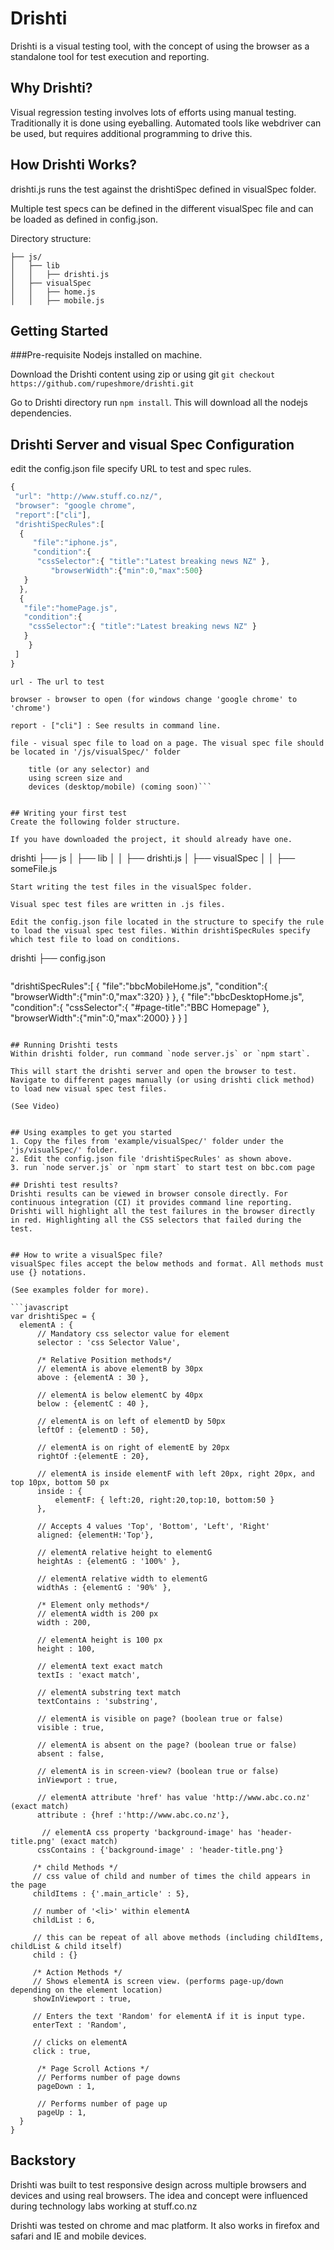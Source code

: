 # Drishti

Drishti is a visual testing tool, with the concept of using the browser as a standalone tool for test execution and reporting.

## Why Drishti?

Visual regression testing involves lots of efforts using manual testing. Traditionally it is done using eyeballing.
Automated tools like webdriver can be used, but requires additional programming to drive this.

## How Drishti Works?

drishti.js runs the test against the drishtiSpec defined in visualSpec folder.

Multiple test specs can be defined in the different visualSpec file and can be loaded as defined in config.json.

Directory structure:
```
├── js/
│   ├── lib
│   │   ├── drishti.js
│   ├── visualSpec
│   │   ├── home.js
│   │   ├── mobile.js
```

## Getting Started

###Pre-requisite
Nodejs installed on machine.

Download the Drishti content using zip or using  git `git checkout https://github.com/rupeshmore/drishti.git`

Go to Drishti directory
run `npm install`.
This will download all the nodejs dependencies.

## Drishti Server and visual Spec Configuration
edit the config.json file specify URL to test and spec rules.
```javascript
{
 "url": "http://www.stuff.co.nz/",
 "browser": "google chrome",
 "report":["cli"],
 "drishtiSpecRules":[
  {
	 "file":"iphone.js",
	 "condition":{
	  "cssSelector":{ "title":"Latest breaking news NZ" },
		 "browserWidth":{"min":0,"max":500}
   }
  },
  {
   "file":"homePage.js",
   "condition":{
    "cssSelector":{ "title":"Latest breaking news NZ" }
   }
	}
 ]
}
```
`url - The url to test`

`browser - browser to open (for windows change 'google chrome' to 'chrome')`

`report - ["cli"] : See results in command line.`

`file - visual spec file to load on a page. The visual spec file should be located in '/js/visualSpec/' folder`

```Condition - load the file based on conditions for a page.
	title (or any selector) and
	using screen size and
	devices (desktop/mobile) (coming soon)```


## Writing your first test
Create the following folder structure.

If you have downloaded the project, it should already have one.
```
drishti
├── js
│   ├── lib
│   │   ├── drishti.js
│   ├── visualSpec
│   │   ├── someFile.js
```
Start writing the test files in the visualSpec folder.

Visual spec test files are written in .js files.

Edit the config.json file located in the structure to specify the rule to load the visual spec test files. Within drishtiSpecRules specify which test file to load on conditions.

```
drishti
├── config.json
```
```
"drishtiSpecRules":[
	{
	  "file":"bbcMobileHome.js",
	  "condition":{
	  	"browserWidth":{"min":0,"max":320}
	  }
	},
	{
	  "file":"bbcDesktopHome.js",
	  "condition":{
	    "cssSelector":{ "#page-title":"BBC Homepage" },
	    "browserWidth":{"min":0,"max":2000}
	  }
	}
]
```

## Running Drishti tests
Within drishti folder, run command `node server.js` or `npm start`.

This will start the drishti server and open the browser to test.
Navigate to different pages manually (or using drishti click method) to load new visual spec test files.

(See Video)


## Using examples to get you started
1. Copy the files from 'example/visualSpec/' folder under the 'js/visualSpec/' folder.
2. Edit the config.json file 'drishtiSpecRules' as shown above.
3. run `node server.js` or `npm start` to start test on bbc.com page

## Drishti test results?
Drishti results can be viewed in browser console directly. For continuous integration (CI) it provides command line reporting.
Drishti will highlight all the test failures in the browser directly in red. Highlighting all the CSS selectors that failed during the test.


## How to write a visualSpec file?
visualSpec files accept the below methods and format. All methods must use {} notations.

(See examples folder for more).

```javascript
var drishtiSpec = {
  elementA : {
      // Mandatory css selector value for element
      selector : 'css Selector Value',

      /* Relative Position methods*/
      // elementA is above elementB by 30px
      above : {elementA : 30 },

      // elementA is below elementC by 40px
      below : {elementC : 40 },

      // elementA is on left of elementD by 50px
      leftOf : {elementD : 50},

      // elementA is on right of elementE by 20px                           
      rightOf :{elementE : 20},

      // elementA is inside elementF with left 20px, right 20px, and top 10px, bottom 50 px
      inside : {
          elementF: { left:20, right:20,top:10, bottom:50 }
      },

      // Accepts 4 values 'Top', 'Bottom', 'Left', 'Right'
      aligned: {elementH:'Top'},

      // elementA relative height to elementG
      heightAs : {elementG : '100%' },

      // elementA relative width to elementG                    
      widthAs : {elementG : '90%' },

      /* Element only methods*/
      // elementA width is 200 px
      width : 200,

      // elementA height is 100 px
      height : 100,

      // elementA text exact match
      textIs : 'exact match',

      // elementA substring text match
      textContains : 'substring',

      // elementA is visible on page? (boolean true or false)
      visible : true,

      // elementA is absent on the page? (boolean true or false)
      absent : false,

      // elementA is in screen-view? (boolean true or false)                              
      inViewport : true,

      // elementA attribute 'href' has value 'http://www.abc.co.nz' (exact match)
      attribute : {href :'http://www.abc.co.nz'},

       // elementA css property 'background-image' has 'header-title.png' (exact match)
      cssContains : {'background-image' : 'header-title.png'}

     /* child Methods */
     // css value of child and number of times the child appears in the page
     childItems : {'.main_article' : 5},

     // number of '<li>' within elementA
     childList : 6,

     // this can be repeat of all above methods (including childItems, childList & child itself)
     child : {}   

     /* Action Methods */
     // Shows elementA is screen view. (performs page-up/down depending on the element location)
     showInViewport : true,

     // Enters the text 'Random' for elementA if it is input type.
     enterText : 'Random',

     // clicks on elementA
     click : true,

      /* Page Scroll Actions */
      // Performs number of page downs
      pageDown : 1,

      // Performs number of page up
      pageUp : 1,
  }  
}
```

## Backstory
Drishti was built to test responsive design across multiple browsers and devices and using real browsers.
The idea and concept were influenced during technology labs working at stuff.co.nz

Drishti was tested on chrome and mac platform. It also works in firefox and safari and IE and mobile devices.
